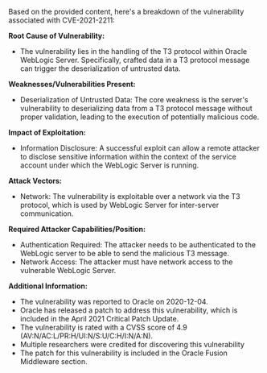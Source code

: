 Based on the provided content, here's a breakdown of the vulnerability associated with CVE-2021-2211:

**Root Cause of Vulnerability:**
- The vulnerability lies in the handling of the T3 protocol within Oracle WebLogic Server. Specifically, crafted data in a T3 protocol message can trigger the deserialization of untrusted data.

**Weaknesses/Vulnerabilities Present:**
- Deserialization of Untrusted Data: The core weakness is the server's vulnerability to deserializing data from a T3 protocol message without proper validation, leading to the execution of potentially malicious code.

**Impact of Exploitation:**
- Information Disclosure: A successful exploit can allow a remote attacker to disclose sensitive information within the context of the service account under which the WebLogic Server is running.

**Attack Vectors:**
- Network: The vulnerability is exploitable over a network via the T3 protocol, which is used by WebLogic Server for inter-server communication.

**Required Attacker Capabilities/Position:**
- Authentication Required: The attacker needs to be authenticated to the WebLogic server to be able to send the malicious T3 message.
- Network Access: The attacker must have network access to the vulnerable WebLogic Server.

**Additional Information:**
- The vulnerability was reported to Oracle on 2020-12-04.
- Oracle has released a patch to address this vulnerability, which is included in the April 2021 Critical Patch Update.
- The vulnerability is rated with a CVSS score of 4.9 (AV:N/AC:L/PR:H/UI:N/S:U/C:H/I:N/A:N).
- Multiple researchers were credited for discovering this vulnerability
- The patch for this vulnerability is included in the Oracle Fusion Middleware section.